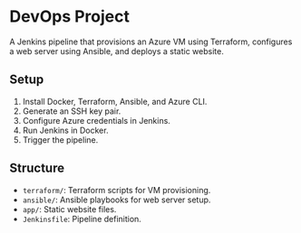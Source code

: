 # DevOps Project

A Jenkins pipeline that provisions an Azure VM using Terraform, configures a web server using Ansible, and deploys a static website.

## Setup
1. Install Docker, Terraform, Ansible, and Azure CLI.
2. Generate an SSH key pair.
3. Configure Azure credentials in Jenkins.
4. Run Jenkins in Docker.
5. Trigger the pipeline.

## Structure
- `terraform/`: Terraform scripts for VM provisioning.
- `ansible/`: Ansible playbooks for web server setup.
- `app/`: Static website files.
- `Jenkinsfile`: Pipeline definition.